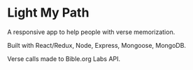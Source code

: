 # Light My Path
A responsive app to help people with verse memorization.

Built with React/Redux, Node, Express, Mongoose, MongoDB.

Verse calls made to Bible.org Labs API.
